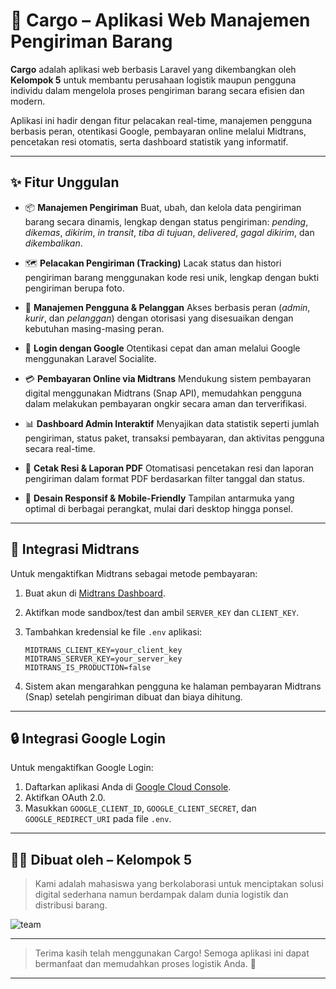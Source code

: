 # 🚚 Cargo – Aplikasi Web Manajemen Pengiriman Barang

**Cargo** adalah aplikasi web berbasis Laravel yang dikembangkan oleh **Kelompok 5** untuk membantu perusahaan logistik maupun pengguna individu dalam mengelola proses pengiriman barang secara efisien dan modern.

Aplikasi ini hadir dengan fitur pelacakan real-time, manajemen pengguna berbasis peran, otentikasi Google, pembayaran online melalui Midtrans, pencetakan resi otomatis, serta dashboard statistik yang informatif.

---

## ✨ Fitur Unggulan

* 📦 **Manajemen Pengiriman**
  Buat, ubah, dan kelola data pengiriman barang secara dinamis, lengkap dengan status pengiriman: *pending*, *dikemas*, *dikirim*, *in transit*, *tiba di tujuan*, *delivered*, *gagal dikirim*, dan *dikembalikan*.

* 🗺️ **Pelacakan Pengiriman (Tracking)**
  Lacak status dan histori pengiriman barang menggunakan kode resi unik, lengkap dengan bukti pengiriman berupa foto.

* 👥 **Manajemen Pengguna & Pelanggan**
  Akses berbasis peran (*admin*, *kurir*, dan *pelanggan*) dengan otorisasi yang disesuaikan dengan kebutuhan masing-masing peran.

* 🔐 **Login dengan Google**
  Otentikasi cepat dan aman melalui Google menggunakan Laravel Socialite.

* 💳 **Pembayaran Online via Midtrans**
  Mendukung sistem pembayaran digital menggunakan Midtrans (Snap API), memudahkan pengguna dalam melakukan pembayaran ongkir secara aman dan terverifikasi.

* 📊 **Dashboard Admin Interaktif**
  Menyajikan data statistik seperti jumlah pengiriman, status paket, transaksi pembayaran, dan aktivitas pengguna secara real-time.

* 🧾 **Cetak Resi & Laporan PDF**
  Otomatisasi pencetakan resi dan laporan pengiriman dalam format PDF berdasarkan filter tanggal dan status.

* 📱 **Desain Responsif & Mobile-Friendly**
  Tampilan antarmuka yang optimal di berbagai perangkat, mulai dari desktop hingga ponsel.

---

## 🔗 Integrasi Midtrans

Untuk mengaktifkan Midtrans sebagai metode pembayaran:

1. Buat akun di [Midtrans Dashboard](https://dashboard.midtrans.com/).

2. Aktifkan mode sandbox/test dan ambil `SERVER_KEY` dan `CLIENT_KEY`.

3. Tambahkan kredensial ke file `.env` aplikasi:

   ```
   MIDTRANS_CLIENT_KEY=your_client_key
   MIDTRANS_SERVER_KEY=your_server_key
   MIDTRANS_IS_PRODUCTION=false
   ```

4. Sistem akan mengarahkan pengguna ke halaman pembayaran Midtrans (Snap) setelah pengiriman dibuat dan biaya dihitung.

---

## 🔒 Integrasi Google Login

Untuk mengaktifkan Google Login:

1. Daftarkan aplikasi Anda di [Google Cloud Console](https://console.cloud.google.com/).
2. Aktifkan OAuth 2.0.
3. Masukkan `GOOGLE_CLIENT_ID`, `GOOGLE_CLIENT_SECRET`, dan `GOOGLE_REDIRECT_URI` pada file `.env`.

---

## 👨‍💻 Dibuat oleh – Kelompok 5

> Kami adalah mahasiswa yang berkolaborasi untuk menciptakan solusi digital sederhana namun berdampak dalam dunia logistik dan distribusi barang.

![team](https://github.com/user-attachments/assets/f384ff4d-54af-4ecf-be96-dea6c03f378a)

---

> Terima kasih telah menggunakan Cargo!
> Semoga aplikasi ini dapat bermanfaat dan memudahkan proses logistik Anda. 🚀

---
